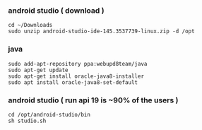 


### android studio ( download )
```
cd ~/Downloads
sudo unzip android-studio-ide-145.3537739-linux.zip -d /opt
```

### java
```
sudo add-apt-repository ppa:webupd8team/java
sudo apt-get update
sudo apt-get install oracle-java8-installer
sudo apt install oracle-java8-set-default
```

### android studio ( run api 19 is ~90% of the users )
```
cd /opt/android-studio/bin
sh studio.sh 
```
